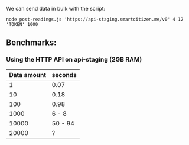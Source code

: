 
We can send data in bulk with the script:

`node post-readings.js 'https://api-staging.smartcitizen.me/v0' 4 12 'TOKEN' 1000`



## Benchmarks:

### Using the HTTP API on api-staging (2GB RAM)
|Data amount | seconds |
|-|-|
|1 | 0.07 |
|10 | 0.18 |
|100 | 0.98 |
|1000| 6 - 8 |
|10000| 50 - 94 |
|20000| ? |
